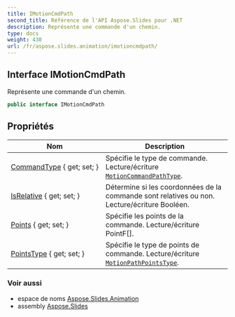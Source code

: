 ```yaml
---
title: IMotionCmdPath
second_title: Référence de l'API Aspose.Slides pour .NET
description: Représente une commande d'un chemin.
type: docs
weight: 430
url: /fr/aspose.slides.animation/imotioncmdpath/
---
```


## Interface IMotionCmdPath

Représente une commande d'un chemin.

```csharp
public interface IMotionCmdPath
```

## Propriétés

| Nom | Description |
| --- | --- |
| [CommandType](../../aspose.slides.animation/imotioncmdpath/commandtype) { get; set; } | Spécifie le type de commande. Lecture/écriture [`MotionCommandPathType`](../motioncommandpathtype). |
| [IsRelative](../../aspose.slides.animation/imotioncmdpath/isrelative) { get; set; } | Détermine si les coordonnées de la commande sont relatives ou non. Lecture/écriture Booléen. |
| [Points](../../aspose.slides.animation/imotioncmdpath/points) { get; set; } | Spécifie les points de la commande. Lecture/écriture PointF[]. |
| [PointsType](../../aspose.slides.animation/imotioncmdpath/pointstype) { get; set; } | Spécifie le type de points de commande. Lecture/écriture [`MotionPathPointsType`](../motionpathpointstype). |

### Voir aussi

* espace de noms [Aspose.Slides.Animation](../../aspose.slides.animation)
* assembly [Aspose.Slides](../../)

<!-- NE MODIFIEZ PAS : généré par xmldocmd pour Aspose.Slides.dll -->